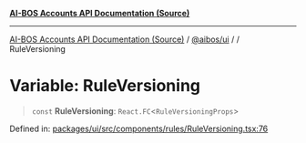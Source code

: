 [**AI-BOS Accounts API Documentation (Source)**](../../../README.md)

***

[AI-BOS Accounts API Documentation (Source)](../../../README.md) / [@aibos/ui](../README.md) / [](../README.md) / RuleVersioning

# Variable: RuleVersioning

> `const` **RuleVersioning**: `React.FC`\<`RuleVersioningProps`\>

Defined in: [packages/ui/src/components/rules/RuleVersioning.tsx:76](https://github.com/pohlai88/accounts/blob/48103fb36d28b2b9bfb33472b6de2f719773cde9/packages/ui/src/components/rules/RuleVersioning.tsx#L76)
